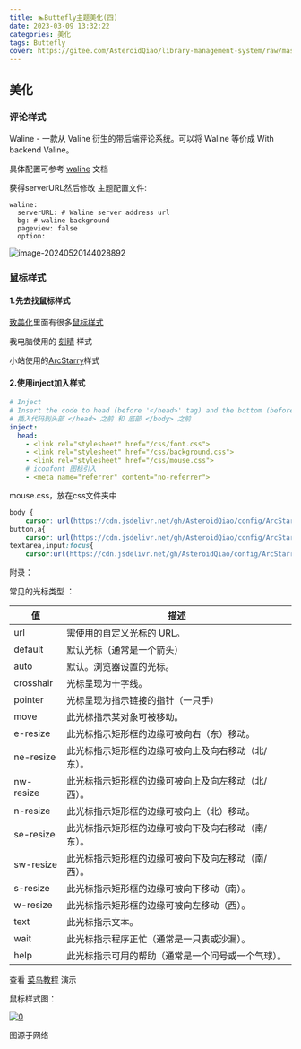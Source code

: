 ```yaml
---
title: 🏊Buttefly主题美化(四)
date: 2023-03-09 13:32:22
categories: 美化
tags: Buttefly
cover: https://gitee.com/AsteroidQiao/library-management-system/raw/master/book-avatar/17161754241141716175423782.png
---
```

## 美化

### 评论样式

Waline - 一款从 Valine 衍生的带后端评论系统。可以将 Waline 等价成 With backend Valine。

具体配置可参考 [waline](https://waline.js.org/) 文档

获得serverURL然后修改 主题配置文件:

```shell
waline:
  serverURL: # Waline server address url
  bg: # waline background
  pageview: false
  option:
```

![image-20240520144028892](https://gitee.com/AsteroidQiao/library-management-system/raw/master/typora/2024-05-20/6e05834b232bd4d9d7fa358c79b2083d.png)

### 鼠标样式

#### 1.先去找鼠标样式

[致美化](https://zhutix.com/)里面有很多[鼠标样式](https://zhutix.com/tag/cursors/)

我电脑使用的 [刻晴](https://zhutix.com/ico/keqing-cuu/) 样式

小站使用的[ArcStarry](https://zhutix.com/ico/arcstarry-cursors/)样式

#### 2.使用inject加入样式

```yaml
# Inject
# Insert the code to head (before '</head>' tag) and the bottom (before '</body>' tag)
# 插入代码到头部 </head> 之前 和 底部 </body> 之前
inject:
  head:
    - <link rel="stylesheet" href="/css/font.css">
    - <link rel="stylesheet" href="/css/background.css">
    - <link rel="stylesheet" href="/css/mouse.css">
    # iconfont 图标引入
    - <meta name="referrer" content="no-referrer">
```

mouse.css，放在css文件夹中

```css
body {
    cursor: url(https://cdn.jsdelivr.net/gh/AsteroidQiao/config/ArcStarry/Blue/Arrow.cur), default; }
button,a{
    cursor: url(https://cdn.jsdelivr.net/gh/AsteroidQiao/config/ArcStarry/Blue/Hand.cur), pointer; }
textarea,input:focus{
    cursor:url(https://cdn.jsdelivr.net/gh/AsteroidQiao/config/ArcStarry/Blue/IBeam.cur), text; }
```

附录：

常见的光标类型 ：

| 值        | 描述                                                |
| --------- | --------------------------------------------------- |
| url       | 需使用的自定义光标的 URL。                          |
| default   | 默认光标（通常是一个箭头）                          |
| auto      | 默认。浏览器设置的光标。                            |
| crosshair | 光标呈现为十字线。                                  |
| pointer   | 光标呈现为指示链接的指针（一只手）                  |
| move      | 此光标指示某对象可被移动。                          |
| e-resize  | 此光标指示矩形框的边缘可被向右（东）移动。          |
| ne-resize | 此光标指示矩形框的边缘可被向上及向右移动（北/东）。 |
| nw-resize | 此光标指示矩形框的边缘可被向上及向左移动（北/西）。 |
| n-resize  | 此光标指示矩形框的边缘可被向上（北）移动。          |
| se-resize | 此光标指示矩形框的边缘可被向下及向右移动（南/东）。 |
| sw-resize | 此光标指示矩形框的边缘可被向下及向左移动（南/西）。 |
| s-resize  | 此光标指示矩形框的边缘可被向下移动（南）。          |
| w-resize  | 此光标指示矩形框的边缘可被向左移动（西）。          |
| text      | 此光标指示文本。                                    |
| wait      | 此光标指示程序正忙（通常是一只表或沙漏）。          |
| help      | 此光标指示可用的帮助（通常是一个问号或一个气球）。  |

查看 [菜鸟教程](https://www.runoob.com/try/try.php?filename=trycss_cursor) 演示

鼠标样式图：

[![0](https://img2023.cnblogs.com/blog/3225884/202306/3225884-20230620172207873-1453854364.png)](https://img2023.cnblogs.com/blog/3225884/202306/3225884-20230620172207873-1453854364.png)

图源于网络

